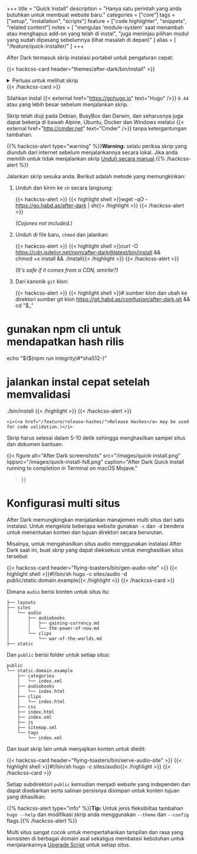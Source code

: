+++
title = "Quick Install"
description = "Hanya satu perintah yang anda butuhkan untuk membuat website baru."
categories = ["core"]
tags = ["setup", "installation", "scripts"]
feature = ["code highlighter", "snippets", "related content"]
notes = [
  "mengulas 'module-system' saat menambah atau menghapus add-on yang telah di instal",
  "juga meninjau pilihan modul yang sudah dipasang sebelumnya (lihat masalah di depan)"
]
alias = [
  "/feature/quick-installer/"
]
+++

After Dark termasuk skrip instalasi portabel untuk pengaturan cepat:

<style>.card-content .inner { overflow: scroll; max-height: 30em; }</style>
{{< hackcss-card header="themes/after-dark/bin/install" >}}
<details>
<summary>Perluas untuk melihat skrip</summary>
{{< highlight shell "linenos=inline" >}}
{{< include "themes/after-dark/bin/install" >}}
{{< /highlight >}}
</details>
{{< /hackcss-card >}}

Silahkan instal {{< external href="https://gohugo.io" text="Hugo" />}} `0.44` atau yang lebih besar sebelum menjalankan skrip.

Skrip telah diuji pada Debian, BusyBox dan Darwin, dan seharusnya juga dapat bekerja di bawah Alpine, Ubuntu, Docker dan Windows melalui {{< external href="http://cmder.net" text="Cmder" />}} tanpa ketergantungan tambahan.

{{% hackcss-alert type="warning" %}}**Warning:** selalu periksa skrip yang diunduh dari internet sebelum menjalankannya secara lokal. Jika anda memilih untuk tidak menjalankan skrip [Unduh secara manual](/#download).{{% /hackcss-alert %}}

Jalankan skrip sesuka anda. Berikut adalah metode yang memungkinkan:

1. Unduh dan kirim ke `sh` secara langsung:

    {{< hackcss-alert >}}
    {{< highlight shell >}}wget -qO - https://go.habd.as/after-dark | sh{{< /highlight >}}
    {{< /hackcss-alert >}}

    <i>(Cojones not included.)</i>

2. Unduh di file baru, `chmod` dan jalankan:

    {{< hackcss-alert >}}
    {{< highlight shell >}}curl -O https://cdn.jsdelivr.net/npm/after-dark@latest/bin/install && \
chmod +x install && ./install{{< /highlight >}}
    {{< /hackcss-alert >}}

    <i>(It's safe if it comes from a CDN, amirite?)</i>

3. Dari kanonik `git` klon:

    {{< hackcss-alert >}}
    {{< highlight shell >}}# sumber klon dan ubah ke direktori sumber git klon https://git.habd.as/comfusion/after-dark.git && cd "$_"

# gunakan npm cli untuk mendapatkan hash rilis
echo "${$(npm run integrity)#*sha512-}"

# jalankan instal cepat setelah memvalidasi
./bin/install
{{< /highlight >}}
    {{< /hackcss-alert >}}

    <i>(<a href="/feature/release-hashes/">Release Hashes</a> may be used for code validation.)</i>

Skrip harus selesai dalam 5-10 detik sehingga menghasilkan sampel situs dan dokumen bantuan:

{{< figure alt="After Dark screenshots"
  src="/images/quick-install.png"
  lqipsrc="/images/quick-install-fs8.png"
  caption="After Dark Quick Install running to completion in Terminal on macOS Mojave."
>}}

# Konfigurasi multi situs

After Dark memungkingkan menjalankan manajemen multi situs dari satu instalasi. Untuk mengelola beberapa website gunakan `-c` dan `-d` bendera untuk menentukan konten dan tujuan direktori secara berurutan.

Misalnya, untuk mengahasilkan situs audio menggunakan instalasi After Dark saat ini, buat skrip yang dapat dieksekusi untuk menghasilkan situs tersebut:

{{< hackcss-card header="flying-toasters/bin/gen-audio-site" >}}
{{< highlight shell >}}#!/bin/sh
hugo -c sites/audio -d public/static.domain.example{{< /highlight >}}
{{< /hackcss-card >}}

Dimana `audio` berisi konten untuk situs itu:

```
├── layouts
├── sites
│   └── audio
│       ├── audiobooks
│       │   ├── gaining-currency.md
│       │   └── the-power-of-now.md
│       └── clips
│           └── war-of-the-worlds.md
├── static
```

Dan `public` berisi folder untuk setiap situs:

```
public
└── static.domain.example
    ├── categories
    │   └── index.xml
    ├── audiobooks
    │   └── index.html
    ├── clips
    │   └── index.html
    ├── css
    ├── index.html
    ├── index.xml
    ├── js
    ├── sitemap.xml
    └── tags
        └── index.xml
```

Dan buat skrip lain untuk menyajikan konten untuk diedit:

{{< hackcss-card header="flying-toasters/bin/serve-audio-site" >}}
{{< highlight shell >}}#!/bin/sh
hugo -c sites/audio{{< /highlight >}}
{{< /hackcss-card >}}

Setiap subdirektori `public` kemudian menjadi website yang independen dan dapat disebarkan serta salinan persisnya disimpan untuk konten tujuan yang dihasilkan.

{{% hackcss-alert type="info" %}}**Tip:** Untuk jenis fleksibiltas tambahan `hugo --help` dan modifikasi skrip anda menggunakan `--theme` dan `--config` flags.{{% /hackcss-alert %}}

Multi situs sangat cocok untuk mempertahankan tampilan dan rasa yang konsisten di berbagai domain asal sekaligus membatasi kebutuhan untuk menjalankannya [Upgrade Script](/feature/upgrade-script/) untuk setiap situs.
